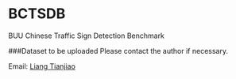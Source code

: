 # BCTSDB
BUU Chinese Traffic Sign Detection Benchmark

###Dataset to be uploaded
Please contact the author if necessary.

Email: [Liang Tianjiao](liangtianjiaoyx@163.com)
